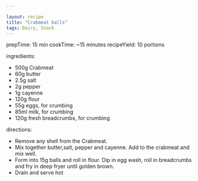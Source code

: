 ```yaml
---

layout: recipe
title: "Crabmeat balls"
tags: Dairy, Snack
---
```


prepTime: 15 min
cookTime: ~15 minutes
recipeYield: 10 portions

ingredients:
- 500g Crabmeat
- 60g butter
- 2.5g salt
- 2g pepper
- 1g cayenne
- 120g flour
- 55g eggs, for crumbing
- 85ml milk, for crumbing
- 120g fresh breadcrumbs, for crumbing

directions:
- Remove any shell from the Crabmeat.
- Mix together butter,salt, pepper and cayenne. Add to the crabmeat and mix well.
- Form into 15g balls and roll in flour. Dip in egg wash, roll in breadcrumbs and fry in deep fryer until golden brown.
- Drain and serve hot
